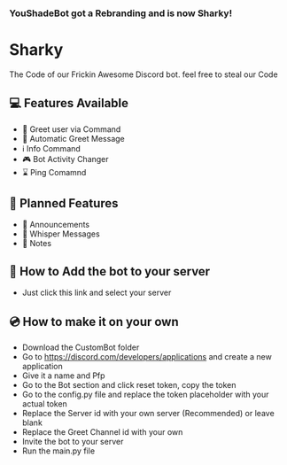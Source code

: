 ### YouShadeBot got a Rebranding and is now Sharky!

# Sharky
The Code of our Frickin Awesome Discord bot.
feel free to steal our Code

## 💻 Features Available
- 🙍 Greet user via Command
- 👋 Automatic Greet Message
- ℹ️ Info Command
- 🎮 Bot Activity Changer
- ⌛ Ping Comamnd 

## 💾 Planned Features
- 📣 Announcements
- 🤫 Whisper Messages
- 📒 Notes 

## 📌 How to Add the bot to your server 
- Just click this link and select your server

## 💿 How to make it on your own
- Download the CustomBot folder
- Go to https://discord.com/developers/applications and create a new application
- Give it a name and Pfp
- Go to the Bot section and click reset token, copy the token
- Go to the config.py file and replace the token placeholder with your actual token
- Replace the Server id with your own server (Recommended) or leave blank
- Replace the Greet Channel id with your own
- Invite the bot to your server
- Run the main.py file
